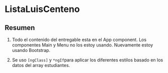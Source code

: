 # ListaLuisCenteno

## Resumen

1. Todo el contenido del entregable esta en el App component. Los componentes Main y Menu no los estoy usando. Nuevamente estoy usando Bootstrap.

2. Se uso `[ngClass]` y `*ngIf`para aplicar los diferentes estilos basado en los datos del array estudiantes.
